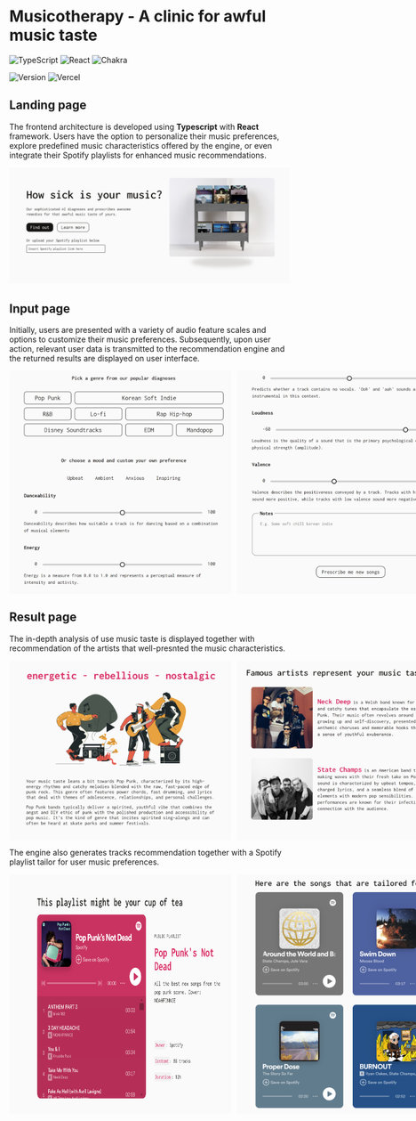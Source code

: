 # Musicotherapy - A clinic for awful music taste

![TypeScript](https://img.shields.io/badge/typescript-%23007ACC.svg?style=for-the-badge&logo=typescript&logoColor=white)
![React](https://img.shields.io/badge/react-%2320232a.svg?style=for-the-badge&logo=react&logoColor=white&colorB=0096c7)
![Chakra](https://img.shields.io/badge/chakra-%234ED1C5.svg?style=for-the-badge&logo=chakraui&logoColor=white)

![Version](https://img.shields.io/badge/Latest_Version-V1.0.0-808080?style=for-the-badge)
![Vercel](https://img.shields.io/badge/vercel-%23000000.svg?style=for-the-badge&logo=vercel&logoColor=white)

## Landing page
The frontend architecture is developed using **Typescript** with **React** framework. Users have the option to personalize their music preferences, explore predefined music characteristics offered by the engine, or even integrate their Spotify playlists for enhanced music recommendations. 

<img width="800" src="./public/homepage.png">

## Input page
Initially, users are presented with a variety of audio feature scales and options to customize their music preferences. Subsequently, upon user action, relevant user data is transmitted to the recommendation engine and the returned results are displayed on user interface.

<div style="display: flex;">
  <img width="400" src="./public/options2.png" style="margin-right: 10px;">
  <img width="400" src="./public/options1.png">
</div>

## Result page

The in-depth analysis of use music taste is displayed together with recommendation of the artists that well-presnted the music characteristics.
<div style="display: flex;">
  <img width="400" src="./public/recs1.png" style="margin-right: 10px;">
  <img width="400" src="./public/recs2.png">
</div>

The engine also generates tracks recommendation together with a Spotify playlist tailor for user music preferences.
<div style="display: flex;">
  <img width="400" src="./public/recs3.png" style="margin-right: 10px;">
  <img width="400" src="./public/recs4.png">
</div>